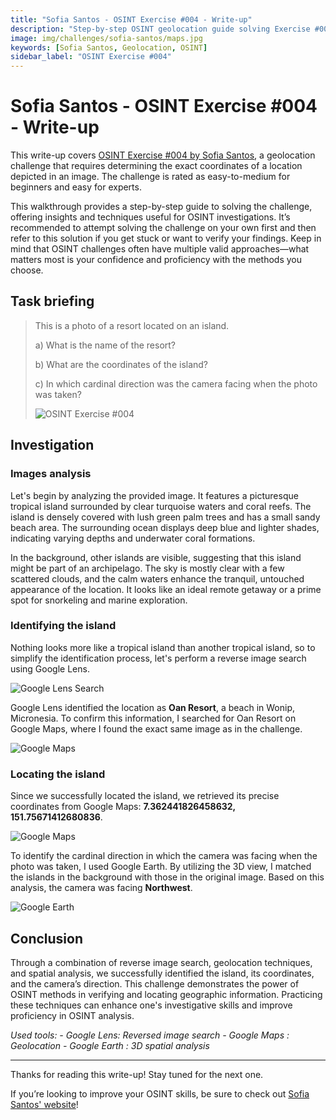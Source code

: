```yaml
---
title: "Sofia Santos - OSINT Exercise #004 - Write-up"
description: "Step-by-step OSINT geolocation guide solving Exercise #004 by Sofia Santos. Learn image analysis, reverse search, and mapping techniques to pinpoint locations."
image: img/challenges/sofia-santos/maps.jpg
keywords: [Sofia Santos, Geolocation, OSINT]
sidebar_label: "OSINT Exercise #004"
---
```


# Sofia Santos - OSINT Exercise #004 - Write-up

This write-up covers [OSINT Exercise #004 by Sofia Santos](https://gralhix.com/list-of-osint-exercises/osint-exercise-004/), a geolocation challenge that requires determining the exact coordinates of a location depicted in an image. The challenge is rated as easy-to-medium for beginners and easy for experts.

This walkthrough provides a step-by-step guide to solving the challenge, offering insights and techniques useful for OSINT investigations. It’s recommended to attempt solving the challenge on your own first and then refer to this solution if you get stuck or want to verify your findings. Keep in mind that OSINT challenges often have multiple valid approaches—what matters most is your confidence and proficiency with the methods you choose.

## Task briefing

> This is a photo of a resort located on an island.
>
> a) What is the name of the resort?
>
> b) What are the coordinates of the island?
>
> c) In which cardinal direction was the camera facing when the photo was taken?
>
> ![OSINT Exercise #004](/img/challenges/sofia-santos/osint-exercise-004/sofia-santos-004-1.png "OSINT Exercise #004")

## Investigation

### Images analysis

Let's begin by analyzing the provided image. It features a picturesque tropical island surrounded by clear turquoise waters and coral reefs. The island is densely covered with lush green palm trees and has a small sandy beach area. The surrounding ocean displays deep blue and lighter shades, indicating varying depths and underwater coral formations.

In the background, other islands are visible, suggesting that this island might be part of an archipelago. The sky is mostly clear with a few scattered clouds, and the calm waters enhance the tranquil, untouched appearance of the location. It looks like an ideal remote getaway or a prime spot for snorkeling and marine exploration.

### Identifying the island

Nothing looks more like a tropical island than another tropical island, so to simplify the identification process, let's perform a reverse image search using Google Lens.

![Google Lens Search](/img/challenges/sofia-santos/osint-exercise-004/sofia-santos-004-2.png "Google Lens Search")

Google Lens identified the location as **Oan Resort**, a beach in Wonip, Micronesia. To confirm this information, I searched for Oan Resort on Google Maps, where I found the exact same image as in the challenge.

![Google Maps](/img/challenges/sofia-santos/osint-exercise-004/sofia-santos-004-3.png "Google Lens Maps")

### Locating the island

Since we successfully located the island, we retrieved its precise coordinates from Google Maps: **7.362441826458632, 151.75671412680836**.

![Google Maps](/img/challenges/sofia-santos/osint-exercise-004/sofia-santos-004-4.png "Google Maps")

To identify the cardinal direction in which the camera was facing when the photo was taken, I used Google Earth. By utilizing the 3D view, I matched the islands in the background with those in the original image. Based on this analysis, the camera was facing **Northwest**.

![Google Earth](/img/challenges/sofia-santos/osint-exercise-004/sofia-santos-004-5.png "Google Earth")

## Conclusion

Through a combination of reverse image search, geolocation techniques, and spatial analysis, we successfully identified the island, its coordinates, and the camera’s direction. This challenge demonstrates the power of OSINT methods in verifying and locating geographic information. Practicing these techniques can enhance one's investigative skills and improve proficiency in OSINT analysis.

<em>
Used tools:
- Google Lens: Reversed image search
- Google Maps : Geolocation
- Google Earth : 3D spatial analysis
</em>

---

Thanks for reading this write-up! Stay tuned for the next one.

If you’re looking to improve your OSINT skills, be sure to check out [Sofia Santos' website](https://gralhix.com/)!
